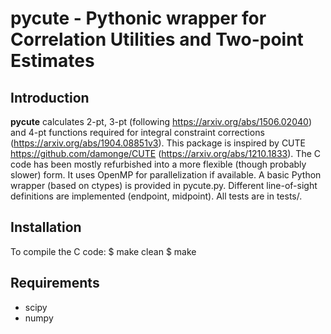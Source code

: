 pycute - Pythonic wrapper for Correlation Utilities and Two-point Estimates
===========================================================================

Introduction
------------

**pycute** calculates 2-pt, 3-pt (following https://arxiv.org/abs/1506.02040) and 4-pt functions required for integral constraint corrections (https://arxiv.org/abs/1904.08851v3).
This package is inspired by CUTE https://github.com/damonge/CUTE (https://arxiv.org/abs/1210.1833).
The C code has been mostly refurbished into a more flexible (though probably slower) form. It uses OpenMP for parallelization if available.
A basic Python wrapper (based on ctypes) is provided in pycute.py.
Different line-of-sight definitions are implemented (endpoint, midpoint).
All tests are in tests/.

Installation
------------

To compile the C code:
$ make clean
$ make

Requirements
------------

- scipy
- numpy
